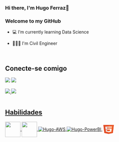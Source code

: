 ### Hi there, I'm Hugo Ferraz👋
### Welcome to my GitHub  

- 💻 I’m currently learning Data Science 

- 👷🏽‍♂️ I'm Civil Engineer
<br>
<div>
    <h2>Conecte-se comigo</h2>
   <a href="https://www.linkedin.com/in/hugo-vasconcelos-35389340/" target="_blank"><img src="https://img.shields.io/badge/-LinkedIn-%230077B5?style=for-the-badge&logo=linkedin&logoColor=white" target="_blank"></a>  
    <a href = "mailto:hugovfdcarvalho@gmail.com"><img src="https://img.shields.io/badge/-Gmail-%23333?style=for-the-badge&logo=gmail&logoColor=white" target="_blank"></a>
</div>
<br>
<div>
  <a href="https://github.com/hugoferraz5">
  <img height="180em" src="https://github-readme-stats.vercel.app/api/top-langs?username=hugoferraz5&layout=compact&langs_count=7&theme=dark"/>
  <img height="180em" src="https://github-readme-stats.vercel.app/api?username=hugoferraz5&show_icons=true&theme=dark&include_all_commits=true&count_private=true"/>
</div>
<div style="display: inline_block"><br>
    <h2>Habilidades</h2>
  <img align="center" height="50" width="50" src="https://cdn.jsdelivr.net/gh/devicons/devicon/icons/python/python-original.svg" />
  <img align="center" height="50" width="50" src="https://cdn.jsdelivr.net/gh/devicons/devicon/icons/mysql/mysql-original-wordmark.svg" />
  <img align="center" alt="Hugo-AWS" height="30" width="30" src="https://static-00.iconduck.com/assets.00/aws-icon-2048x2048-274bm1xi.png">
  <img align="center" alt="Hugo-PowerBI" height="30" width="30" src="https://e7.pngegg.com/pngimages/252/727/png-clipart-power-bi-business-intelligence-microsoft-analytics-microsoft-text-rectangle.png">
  <img align="center" alt="Hugo-HTML" height="30" width="40" src="https://raw.githubusercontent.com/devicons/devicon/master/icons/html5/html5-original.svg">

</div>
